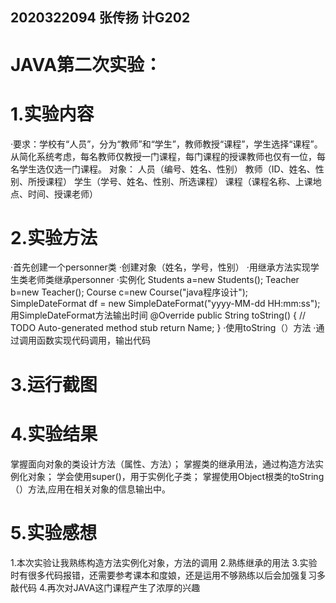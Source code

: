  
## 2020322094 张传扬 计G202
# JAVA第二次实验：
# 1.实验内容
·要求：学校有“人员”，分为“教师”和“学生”，教师教授“课程”，学生选择“课程”。
从简化系统考虑，每名教师仅教授一门课程，每门课程的授课教师也仅有一位，每
名学生选仅选一门课程。
对象：	人员（编号、姓名、性别）
教师（ID、姓名、性别、所授课程）
			学生（学号、姓名、性别、所选课程）
			课程（课程名称、上课地点、时间、授课老师）

# 2.实验方法
·首先创建一个personner类
·创建对象（姓名，学号，性别）
·用继承方法实现学生类老师类继承personner
·实例化
   Students a=new Students();
	 Teacher b=new Teacher();
	 Course c=new Course("java程序设计");
 SimpleDateFormat df = new SimpleDateFormat("yyyy-MM-dd HH:mm:ss");用SimpleDateFormat方法输出时间
  @Override
	public String toString() {
		// TODO Auto-generated method stub
		return Name;
	}
·使用toString（）方法
·通过调用函数实现代码调用，输出代码
# 3.运行截图



   
   
   

# 4.实验结果
掌握面向对象的类设计方法（属性、方法）；
掌握类的继承用法，通过构造方法实例化对象；
学会使用super()，用于实例化子类；
掌握使用Object根类的toString（）方法,应用在相关对象的信息输出中。



# 5.实验感想
1.本次实验让我熟练构造方法实例化对象，方法的调用
2.熟练继承的用法
3.实验时有很多代码报错，还需要参考课本和度娘，还是运用不够熟练以后会加强复习多敲代码
4.再次对JAVA这门课程产生了浓厚的兴趣
